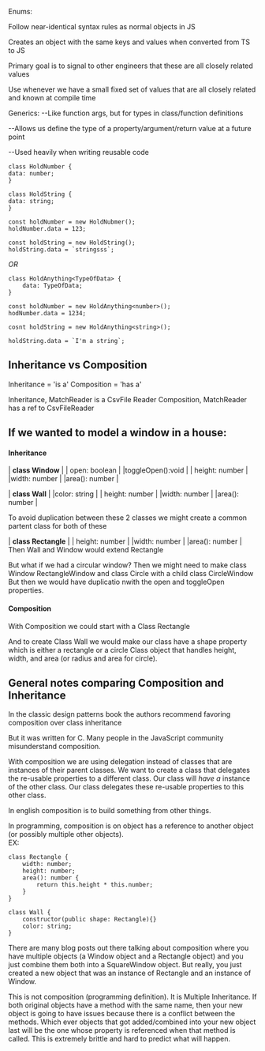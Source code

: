 Enums:

Follow near-identical syntax rules as normal objects in JS

Creates an object with the same keys and values when converted from TS to JS

Primary goal is to signal to other engineers that these are all closely related values

Use whenever we have a small fixed set of values that are all closely related and known at compile time

Generics:
--Like function args, but for types in class/function definitions

--Allows us define the type of a property/argument/return value at a future point

--Used heavily when writing reusable code

```
class HoldNumber {
data: number;
}

class HoldString {
data: string;
}

const holdNumber = new HoldNubmer();
holdNumber.data = 123;

const holdString = new HoldString();
holdString.data = `stringsss`;
```

_OR_

```
class HoldAnything<TypeOfData> {
    data: TypeOfData;
}

const holdNumber = new HoldAnything<number>();
hodNumber.data = 1234;

cosnt holdString = new HoldAnything<string>();

holdString.data = `I'm a string`;
```

## Inheritance vs Composition

Inheritance = 'is a'
Composition = 'has a'

Inheritance, MatchReader is a CsvFile Reader
Composition, MatchReader has a ref to CsvFileReader

## If we wanted to model a window in a house:

#### Inheritance

| **class Window** |
| open: boolean |
|toggleOpen():void |
| height: number |
|width: number |
|area(): number |

| **class Wall** |
|color: string |
| height: number |
|width: number |
|area(): number |

To avoid duplication between these 2 classes we might create a common partent class for both of these

| **class Rectangle** |
| height: number |
|width: number |
|area(): number |
Then Wall and Window would extend Rectangle

But what if we had a circular window?
Then we might need to make class Window RectangleWindow
and class Circle with a child class CircleWindow
But then we would have duplicatio nwith the open and toggleOpen properties.

#### Composition

With Composition we could start with a Class Rectangle

And to create Class Wall we would make our class have a shape property which is either a rectangle or a circle Class object that handles height, width, and area (or radius and area for circle).

## General notes comparing Composition and Inheritance

In the classic design patterns book the authors recommend favoring composition over class inheritance

But it was written for C. Many people in the JavaScript community misunderstand composition.

With composition we are using delegation instead of classes that are instances of their parent classes. We want to create a class that delegates the re-usable properties to a different class. Our class will _have a_ instance of the other class. Our class delegates these re-usable properties to this other class.

In english composition is to build something from other things.

In programming, composition is on object has a reference to another object (or possibly multiple other objects).  
EX:

```
class Rectangle {
    width: number;
    height: number;
    area(): number {
        return this.height * this.number;
    }
}

class Wall {
    constructor(public shape: Rectangle){}
    color: string;
}
```

There are many blog posts out there talking about composition where you have multiple objects (a Window object and a Rectangle object) and you just combine them both into a SquareWindow object. But really, you just created a new object that was an instance of Rectangle and an instance of Window.

This is not composition (programming definition). It is Multiple Inheritance. If both original objects have a method with the same name, then your new object is going to have issues because there is a conflict between the methods. Which ever objects that got added/combined into your new object last will be the one whose property is referenced when that method is called. This is extremely brittle and hard to predict what will happen.
